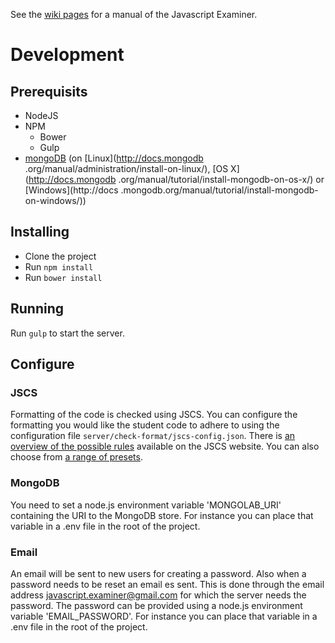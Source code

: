 See the [wiki pages](https://github.com/Slotkenov/javascript-examiner/wiki)
for a manual of the Javascript Examiner.

# Development

## Prerequisits
- NodeJS
- NPM
  - Bower
  - Gulp
- [mongoDB](http://www.mongodb.org/) (on [Linux](http://docs.mongodb
.org/manual/administration/install-on-linux/), [OS X](http://docs.mongodb
.org/manual/tutorial/install-mongodb-on-os-x/) or [Windows](http://docs
.mongodb.org/manual/tutorial/install-mongodb-on-windows/))

## Installing
- Clone the project
- Run `npm install`
- Run `bower install`

## Running
Run `gulp` to start the server.

## Configure

### JSCS
Formatting of the code is checked using JSCS.
You can configure the formatting you would like the student code to adhere to
using the configuration file `server/check-format/jscs-config.json`.
There is [an overview of the possible rules](http://jscs.info/rules.html)
available on the JSCS website.
You can also choose from
[a range of presets](https://github.com/jscs-dev/node-jscs/tree/master/presets).

### MongoDB
You need to set a node.js environment variable 'MONGOLAB_URI' containing the
URI to the MongoDB store. For instance you can place that variable in a .env
file in the root of the project.

### Email
An email will be sent to new users for creating a password.
Also when a password needs to be reset an email es sent.
This is done through the email address javascript.examiner@gmail.com
for which the server needs the password.
The password can be provided using a node.js environment variable
'EMAIL_PASSWORD'.
For instance you can place that variable in a .env file
in the root of the project.
